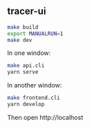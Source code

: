 ## tracer-ui

```bash
make build
export MANUALRUN=1
make dev
```

In one window:

```bash
make api.cli
yarn serve
```

In another window:

```bash
make frontend.cli
yarn develop
```

Then open http://localhost